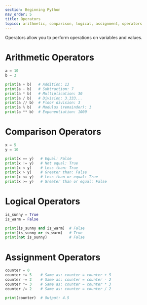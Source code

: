 ```yaml
---
section: Beginning Python
nav_order: 5
title: Operators
topics: arithmetic, comparison, logical, assignment, operators
---
```


Operators allow you to perform operations on variables and values.

# Arithmetic Operators

```python
a = 10
b = 3

print(a + b)   # Addition: 13
print(a - b)   # Subtraction: 7
print(a * b)   # Multiplication: 30
print(a / b)   # Division: 3.333...
print(a // b)  # Floor division: 3
print(a % b)   # Modulus (remainder): 1
print(a ** b)  # Exponentiation: 1000
```

# Comparison Operators

```python
x = 5
y = 10

print(x == y)   # Equal: False
print(x != y)   # Not equal: True
print(x < y)    # Less than: True
print(x > y)    # Greater than: False
print(x <= y)   # Less than or equal: True
print(x >= y)   # Greater than or equal: False
```

# Logical Operators

```python
is_sunny = True
is_warm = False

print(is_sunny and is_warm)  # False
print(is_sunny or is_warm)   # True
print(not is_sunny)          # False
```

# Assignment Operators

```python
counter = 0
counter += 5    # Same as: counter = counter + 5
counter -= 2    # Same as: counter = counter - 2
counter *= 3    # Same as: counter = counter * 3
counter /= 2    # Same as: counter = counter / 2

print(counter)  # Output: 4.5
```
